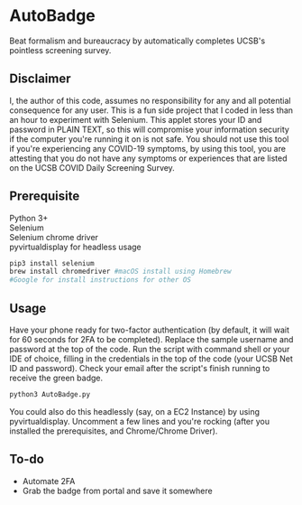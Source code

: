 # AutoBadge
Beat formalism and bureaucracy by automatically completes UCSB's pointless screening survey.

## Disclaimer
I, the author of this code, assumes no responsibility for any and all potential consequence for any user. This is a fun side project that I coded in less than an hour to experiment with Selenium. This applet stores your ID and password in PLAIN TEXT, so this will compromise your information security if the computer you're running it on is not safe. You should not use this tool if you're experiencing any COVID-19 symptoms, by using this tool, you are attesting that you do not have any symptoms or experiences that are listed on the UCSB COVID Daily Screening Survey.

## Prerequisite
Python 3+\
Selenium\
Selenium chrome driver\
pyvirtualdisplay for headless usage

```bash
pip3 install selenium
brew install chromedriver #macOS install using Homebrew
#Google for install instructions for other OS
```

## Usage
Have your phone ready for two-factor authentication (by default, it will wait for 60 seconds for 2FA to be completed). Replace the sample username and password at the top of the code. Run the script with command shell or your IDE of choice, filling in the credentials in the top of the code (your UCSB Net ID and password). Check your email after the script's finish running to receive the green badge.
```python
python3 AutoBadge.py
```
You could also do this headlessly (say, on a EC2 Instance) by using pyvirtualdisplay. Uncomment a few lines and you're rocking (after you installed the prerequisites, and Chrome/Chrome Driver).

## To-do
- Automate 2FA
- Grab the badge from portal and save it somewhere
